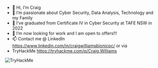 - 👋 Hi, I’m Craig
- 👀 I’m passionate about Cyber Security, Data Analysis, Technology and my Family
- 🌱 I’ve graduated from Certificate IV in Cyber Security at TAFE NSW in 2022 
- 💞️ I’m now looking for work and I am open to offers!!! 
- 📫 Contact me @ LinkedIn https://www.linkedin.com/in/craigwilliamsbionicpc/  or via
- TryHackMe https://tryhackme.com/p/Craig.Williams 
 <img src="https://tryhackme-badges.s3.amazonaws.com/Craig.Williams.png" alt="TryHackMe"> 

<!---
WilliamsCraig/WilliamsCraig is a ✨ special ✨ repository because its `README.md` (this file) appears on your GitHub profile.
You can click the Preview link to take a look at your changes.
--->
